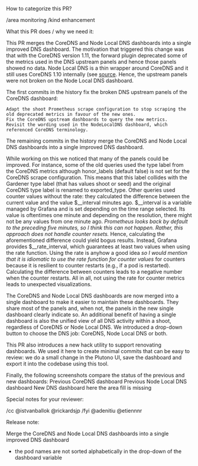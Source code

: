 How to categorize this PR?

/area monitoring
/kind enhancement

What this PR does / why we need it:

This PR merges the CoreDNS and Node Local DNS dashboards into a single improved DNS dashboard. The motivation that triggered this change was that with the CoreDNS version 1.11, the forward plugin deprecated some of the metrics used in the DNS upstream panels and hence those panels showed no data. Node Local DNS is a thin wrapper around CoreDNS and it still uses CoreDNS 1.10 internally (see [source](https://github.com/kubernetes/dns/blob/1.23.1/go.mod#L7). Hence, the upstream panels were not broken on the Node Local DNS dashboard.

The first commits in the history fix the broken DNS upstream panels of the CoreDNS dashboard:

    Adapt the shoot Prometheus scrape configuration to stop scraping the old deprecated metrics in favour of the new ones.
    Fix the CoreDNS upstream dashboards to query the new metrics.
    Revisit the wording used in the NodeLocalDNS dashboard, which referenced CoreDNS terminology.

The remaining commits in the history merge the CoreDNS and Node Local DNS dashboards into a single improved DNS dashboard.

While working on this we noticed that many of the panels could be improved. For instance, some of the old queries used the type label from the CoreDNS metrics although honor_labels (default false) is not set for the CoreDNS scrape configuration. This means that this label collides with the Gardener type label (that has values shoot or seed) and the original CoreDNS type label is renamed to exported_type. Other queries used counter values without the rate: they calculated the difference between the current value and the value $__interval minutes ago. $__interval is a variable managed by Grafana and is set depending on the time range selected. Its value is oftentimes one minute and depending on the resolution, there might not be any values from one minute ago. *Prometheus looks back by default to the preceding five minutes, so I think this can not happen. Rather, this approach does not handle counter resets.* Hence, calculating the aforementioned difference could yield bogus results. Instead, Grafana provides $__rate_interval, which guarantees at least two values when using the rate function. Using the rate is anyhow a good idea *so I would mention that it is idiomatic to use the rate function for counter values* for counters because it is resilient to counter restarts (e.g., if a pod is restarted). Calculating the difference between counters leads to a negative number when the counter restarts. All in all, not using the rate for counter metrics leads to unexpected visualizations.

The CoreDNS and Node Local DNS dashboards are now merged into a single dashboard to make it easier to maintain these dashboards. They share most of the panels and, when not, the panels in the new single dashboard clearly indicate so. An additional benefit of having a single dashboard is also the unified view of all DNS activity within a shoot, regardless of CoreDNS or Node Local DNS. We introduced a drop-down button to choose the DNS job: CoreDNS, Node Local DNS or both.

This PR also introduces a new hack utility to support renovating dashboards. We used it here to create minimal commits that can be easy to review: we do a small change in the Plutono UI, save the dashboard and export it into the codebase using this tool.

Finally, the following screenshots compare the status of the previous and new dashboards:
Previous CoreDNS dashboard
Previous Node Local DNS dashboard
New DNS dashboard here the area fill is missing

Special notes for your reviewer:

/cc @istvanballok @rickardsjp
/fyi @adenitiu @etiennnr

Release note:

Merge the CoreDNS and Node Local DNS dashboards into a single improved DNS dashboard


+ the pod names are not sorted alphabetically in the drop-down of the dashboard variable
